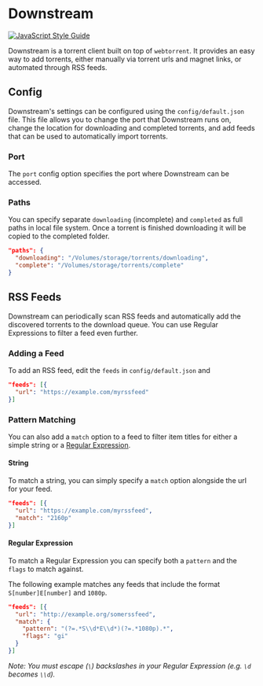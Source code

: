 # Downstream
[![JavaScript Style Guide](https://cdn.rawgit.com/standard/standard/master/badge.svg)](https://github.com/standard/standard)

Downstream is a torrent client built on top of `webtorrent`. It provides an
easy way to add torrents, either manually via torrent urls and magnet links,
or automated through RSS feeds.

## Config
Downstream's settings can be configured using the `config/default.json` file.
This file allows you to change the port that Downstream runs on, change the
location for downloading and completed torrents, and add feeds that can be
used to automatically import torrents.

### Port
The `port` config option specifies the port where Downstream can be accessed.

### Paths
You can specify separate `downloading` (incomplete) and `completed` as full
paths in local file system. Once a torrent is finished downloading it will be
copied to the completed folder.

```json
"paths": {
  "downloading": "/Volumes/storage/torrents/downloading",
  "complete": "/Volumes/storage/torrents/complete"
}
```

## RSS Feeds
Downstream can periodically scan RSS feeds and automatically add the discovered
torrents to the download queue. You can use Regular Expressions to filter a
feed even further.

### Adding a Feed
To add an RSS feed, edit the `feeds` in `config/default.json` and

```json
"feeds": [{
  "url": "https://example.com/myrssfeed"
}]
```

### Pattern Matching
You can also add a `match` option to a feed to filter item titles for either a simple
string or a [Regular Expression](https://developer.mozilla.org/en/docs/Web/JavaScript/Reference/Global_Objects/RegExp).

#### String
To match a string, you can simply specify a `match` option alongside the url
for your feed.

```json
"feeds": [{
  "url": "https://example.com/myrssfeed",
  "match": "2160p"
}]
```

#### Regular Expression
To match a Regular Expression you can specify both a `pattern` and the `flags`
to match against.

The following example matches any feeds that include the format
`S[number]E[number]` and `1080p`.

```json
"feeds": [{
  "url": "http://example.org/somerssfeed",
  "match": {
    "pattern": "(?=.*S\\d*E\\d*)(?=.*1080p).*",
    "flags": "gi"
  }
}]
```

_Note: You must escape (`\`) backslashes in your Regular Expression (e.g. `\d`
becomes `\\d`)._

